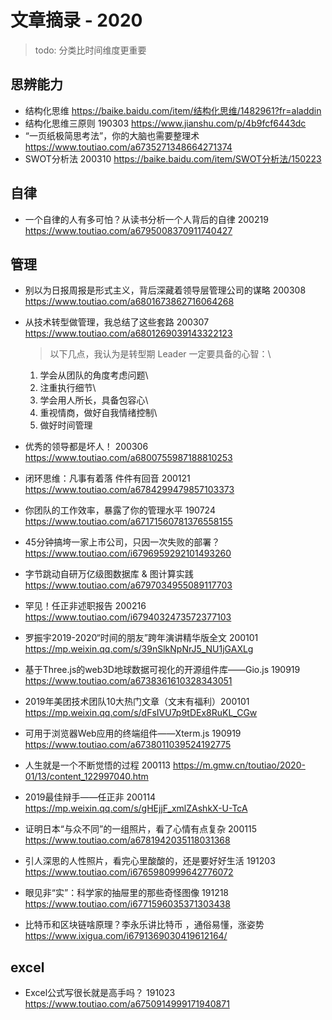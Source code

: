 # 文章摘录 - 2020

> todo: 分类比时间维度更重要

## 思辨能力
* 结构化思维 <https://baike.baidu.com/item/结构化思维/1482961?fr=aladdin>
* 结构化思维三原则 190303 <https://www.jianshu.com/p/4b9fcf6443dc>
* “一页纸极简思考法”，你的大脑也需要整理术 <https://www.toutiao.com/a6735271348664271374>
* SWOT分析法 200310 <https://baike.baidu.com/item/SWOT分析法/150223>


## 自律
* 一个自律的人有多可怕？从读书分析一个人背后的自律 200219 <https://www.toutiao.com/a6795008370911740427> 


## 管理
* 别以为日报周报是形式主义，背后深藏着领导层管理公司的谋略 200308 <https://www.toutiao.com/a6801673862716064268>
* 从技术转型做管理，我总结了这些套路 200307 <https://www.toutiao.com/a6801269039143322123>
    > 以下几点，我认为是转型期 Leader 一定要具备的心智：\
    1. 学会从团队的角度考虑问题\
    2. 注重执行细节\
    3. 学会用人所长，具备包容心\
    4. 重视情商，做好自我情绪控制\
    5. 做好时间管理
* 优秀的领导都是坏人！ 200306 <https://www.toutiao.com/a6800755987188810253>
* 闭环思维：凡事有着落 件件有回音 200121 <https://www.toutiao.com/a6784299479857103373>
* 你团队的工作效率，暴露了你的管理水平 190724 <https://www.toutiao.com/a67171560781376558155> 

* 45分钟搞垮一家上市公司，只因一次失败的部署？<https://www.toutiao.com/i6796959292101493260>
* 字节跳动自研万亿级图数据库 & 图计算实践 <https://www.toutiao.com/a6797034955089117703>
* 罕见！任正非述职报告 200216 <https://www.toutiao.com/i6794032473572377103>
* 罗振宇2019-2020“时间的朋友”跨年演讲精华版全文 200101 <https://mp.weixin.qq.com/s/39nSlkNpNrJ5_NU1jGAXLg>
* 基于Three.js的web3D地球数据可视化的开源组件库——Gio.js 190919 <https://www.toutiao.com/a6738361610328343051>
* 2019年美团技术团队10大热门文章（文末有福利）200101 <https://mp.weixin.qq.com/s/dFsIVU7p9tDEx8RuKL_CGw>
* 可用于浏览器Web应用的终端组件——Xterm.js 190919 <https://www.toutiao.com/a6738011039524192775>
* 人生就是一个不断觉悟的过程 200113 <https://m.gmw.cn/toutiao/2020-01/13/content_122997040.htm>
* 2019最佳辩手——任正非 200114 <https://mp.weixin.qq.com/s/gHEjjF_xmlZAshkX-U-TcA>
* 证明日本“与众不同”的一组照片，看了心情有点复杂 200115 <https://www.toutiao.com/a6781942035118031368>
* 引人深思的人性照片，看完心里酸酸的，还是要好好生活 191203 <https://www.toutiao.com/i6765980999642776072> 
* 眼见非“实”：科学家的抽屉里的那些奇怪图像 191218 <https://www.toutiao.com/i6771596035371303438>
* 比特币和区块链啥原理？李永乐讲比特币 ，通俗易懂，涨姿势 <https://www.ixigua.com/i6791369030419612164/>

## excel
* Excel公式写很长就是高手吗？ 191023 <https://www.toutiao.com/a6750914999171940871>

